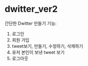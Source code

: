 # dwitter_ver2
간단한 Dwitter 만들기
기능:
1. 로그인
2. 회원 가입
3. tweet보기, 만들기, 수정하기, 삭제하기
4. 유저 본인이 보낸 tweet 보기
5. 로그아웃

